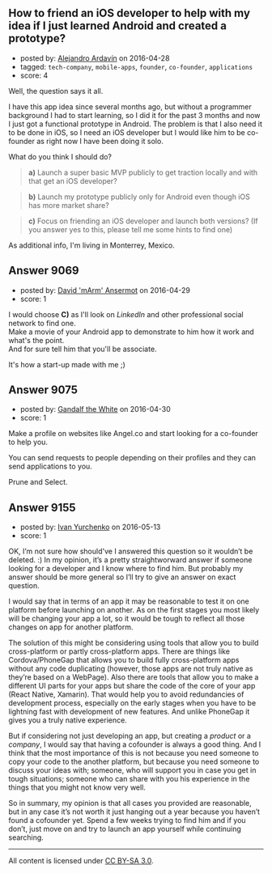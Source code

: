 ## How to friend an iOS developer to help with my idea if I just learned Android and created a prototype?

- posted by: [Alejandro Ardavín](https://stackexchange.com/users/6530113/alejandro-ardav-n) on 2016-04-28
- tagged: `tech-company`, `mobile-apps`, `founder`, `co-founder`, `applications`
- score: 4

Well, the question says it all.

I have this app idea since several months ago, but without a programmer background I had to start learning, so I did it for the past 3 months and now I just got a functional prototype in Android. The problem is that I also need it to be done in iOS, so I need an iOS developer but I would like him to be co-founder as right now I have been doing it solo.

What do you think I should do?

> **a)** Launch a super basic MVP publicly to get traction locally and with that get an iOS developer?
> 

> **b)** Launch my prototype publicly only for Android even though iOS has more market share?
> 

> **c)** Focus on friending an iOS developer and launch both versions? (If you answer yes to this, please tell me some hints to find one)

As additional info, I'm living in Monterrey, Mexico.




## Answer 9069

- posted by: [David 'mArm' Ansermot](https://stackexchange.com/users/412499/david-marm-ansermot) on 2016-04-29
- score: 1

I would choose **C)** as I'll look on *LinkedIn* and other professional social network to find one.<br />
Make a movie of your Android app to demonstrate to him how it work and what's the point.<br />
And for sure tell him that you'll be associate.

It's how a start-up made with me ;)


## Answer 9075

- posted by: [Gandalf the White](https://stackexchange.com/users/6786955/gandalf-the-white) on 2016-04-30
- score: 1

Make a profile on websites like Angel.co and start looking for a co-founder to help you.

You can send requests to people depending on their profiles and they can send applications to you.

Prune and Select. 


## Answer 9155

- posted by: [Ivan Yurchenko](https://stackexchange.com/users/4520535/ivan-yurchenko) on 2016-05-13
- score: 1

OK, I’m not sure how should've I answered this question so it wouldn’t be deleted. :) In my opinion, it’s a pretty straightworward answer if someone looking for a developer and I know where to find him. But probably my answer should be more general so I’ll try to give an answer on exact question.

I would say that in terms of an app it may be reasonable to test it on one platform before launching on another. As on the first stages you most likely will be changing your app a lot, so it would be tough to reflect all those changes on app for another platform.

The solution of this might be considering using tools that allow you to build cross-platform or partly cross-platform apps. There are things like Cordova/PhoneGap that allows you to build fully cross-platform apps without any code duplicating (however, those apps are not truly native as they’re based on a WebPage). Also there are tools that allow you to make a different UI parts for your apps but share the code of the core of your app (React Native, Xamarin). That would help you to avoid redundancies of development process, especially on the early stages when you have to be lightning fast with development of new features. And unlike PhoneGap it gives you a truly native experience.

But if considering not just developing an app, but creating a *product* or a *company*, I would say that having a cofounder is always a good thing. And I think that the most importance of this is not because you need someone to copy your code to the another platform, but because you need someone to discuss your ideas with; someone, who will support you in case you get in tough situations; someone who can share with you his experience in the things that you might not know very well.

So in summary, my opinion is that all cases you provided are reasonable, but in any case it’s not worth it just hanging out a year because you haven’t found a cofounder yet. Spend a few weeks trying to find him and if you don’t, just move on and try to launch an app yourself while continuing searching.



---

All content is licensed under [CC BY-SA 3.0](https://creativecommons.org/licenses/by-sa/3.0/).

